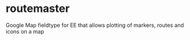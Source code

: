 routemaster
===========

Google Map fieldtype for EE that allows plotting of markers, routes and icons on a map